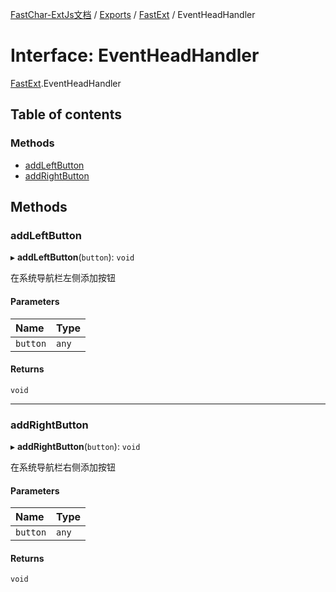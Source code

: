[FastChar-ExtJs文档](../README.md) / [Exports](../modules.md) / [FastExt](../modules/FastExt.md) / EventHeadHandler

# Interface: EventHeadHandler

[FastExt](../modules/FastExt.md).EventHeadHandler

## Table of contents

### Methods

- [addLeftButton](FastExt.EventHeadHandler.md#addleftbutton)
- [addRightButton](FastExt.EventHeadHandler.md#addrightbutton)

## Methods

### addLeftButton

▸ **addLeftButton**(`button`): `void`

在系统导航栏左侧添加按钮

#### Parameters

| Name | Type |
| :------ | :------ |
| `button` | `any` |

#### Returns

`void`

___

### addRightButton

▸ **addRightButton**(`button`): `void`

在系统导航栏右侧添加按钮

#### Parameters

| Name | Type |
| :------ | :------ |
| `button` | `any` |

#### Returns

`void`
